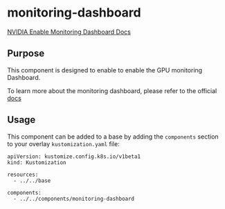 # monitoring-dashboard

[NVIDIA Enable Monitoring Dashboard Docs](
https://docs.nvidia.com/datacenter/cloud-native/openshift/latest/enable-gpu-monitoring-dashboard.html)


## Purpose
This component is designed to enable to enable the GPU monitoring Dashboard.

To learn more about the monitoring dashboard, please refer to the official [docs](
https://docs.nvidia.com/datacenter/cloud-native/openshift/latest/enable-gpu-monitoring-dashboard.html)

## Usage

This component can be added to a base by adding the `components` section to your overlay `kustomization.yaml` file:

```
apiVersion: kustomize.config.k8s.io/v1beta1
kind: Kustomization

resources:
  - ../../base

components:
  - ../../components/monitoring-dashboard
```
